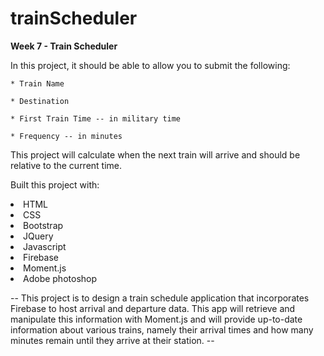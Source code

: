 # trainScheduler
<b>Week 7 - Train Scheduler</b>

In this project, it should be able to allow you to submit the following:
    
    * Train Name
    
    * Destination 
    
    * First Train Time -- in military time
    
    * Frequency -- in minutes
  
 This project will calculate when the next train will arrive and should be relative to the current time.

 Built this project with:
    <li>HTML</li>
    <li>CSS</li>
    <li>Bootstrap</li>
    <li>JQuery</li>
    <li>Javascript</li>
    <li>Firebase</li>
    <li>Moment.js</li>
    <li>Adobe photoshop</li>

-- This project is to design a train schedule application that incorporates Firebase to host arrival and departure data. 
This app will retrieve and manipulate this information with Moment.js and will provide up-to-date information about various trains, namely their arrival times and how many minutes remain until they arrive at their station. --
